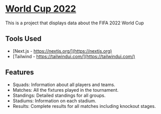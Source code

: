 # [World Cup 2022](https://worldcup2022.vercel.app/)

This is a project that displays data about the FIFA 2022 World Cup

## Tools Used

- [Next.js - https://nextjs.org/](https://nextjs.org)
- [Tailwind - https://tailwindui.com/](https://tailwindui.com/)

## Features

- Squads: Information about all players and teams.
- Matches: All the fixtures played in the tournament.
- Standings: Detailed standings for all groups.
- Stadiums: Information on each stadium.
- Results: Complete results for all matches including knockout stages.
